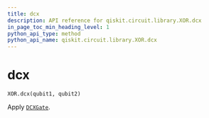 ```yaml
---
title: dcx
description: API reference for qiskit.circuit.library.XOR.dcx
in_page_toc_min_heading_level: 1
python_api_type: method
python_api_name: qiskit.circuit.library.XOR.dcx
---
```


# dcx

<span id="qiskit.circuit.library.XOR.dcx" />

`XOR.dcx(qubit1, qubit2)`

Apply [`DCXGate`](qiskit.circuit.library.DCXGate "qiskit.circuit.library.DCXGate").

